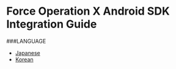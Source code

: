 # Force Operation X Android SDK Integration Guide

###LANGUAGE
* [Japanese](./lang/ja/README.md)
* [Korean](./lang/ko/README.md)
